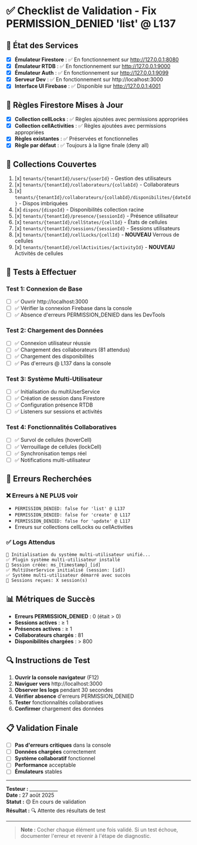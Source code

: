 # ✅ Checklist de Validation - Fix PERMISSION_DENIED 'list' @ L137

## 🚀 État des Services

- [x] **Émulateur Firestore** : ✅ En fonctionnement sur http://127.0.0.1:8080
- [x] **Émulateur RTDB** : ✅ En fonctionnement sur http://127.0.0.1:9000  
- [x] **Émulateur Auth** : ✅ En fonctionnement sur http://127.0.0.1:9099
- [x] **Serveur Dev** : ✅ En fonctionnement sur http://localhost:3000
- [x] **Interface UI Firebase** : ✅ Disponible sur http://127.0.0.1:4001

## 🔧 Règles Firestore Mises à Jour

- [x] **Collection cellLocks** : ✅ Règles ajoutées avec permissions appropriées
- [x] **Collection cellActivities** : ✅ Règles ajoutées avec permissions appropriées
- [x] **Règles existantes** : ✅ Préservées et fonctionnelles
- [x] **Règle par défaut** : ✅ Toujours à la ligne finale (deny all)

## 🎯 Collections Couvertes

1. [x] `tenants/{tenantId}/users/{userId}` - Gestion des utilisateurs
2. [x] `tenants/{tenantId}/collaborateurs/{collabId}` - Collaborateurs  
3. [x] `tenants/{tenantId}/collaborateurs/{collabId}/disponibilites/{dateId}` - Dispos imbriquées
4. [x] `dispos/{dispoId}` - Disponibilités collection racine
5. [x] `tenants/{tenantId}/presence/{sessionId}` - Présence utilisateur
6. [x] `tenants/{tenantId}/cellStates/{cellId}` - États de cellules
7. [x] `tenants/{tenantId}/sessions/{sessionId}` - Sessions utilisateurs
8. [x] `tenants/{tenantId}/cellLocks/{cellId}` - **NOUVEAU** Verrous de cellules
9. [x] `tenants/{tenantId}/cellActivities/{activityId}` - **NOUVEAU** Activités de cellules

## 🧪 Tests à Effectuer

### Test 1: Connexion de Base
- [ ] ✅ Ouvrir http://localhost:3000
- [ ] ✅ Vérifier la connexion Firebase dans la console
- [ ] ✅ Absence d'erreurs PERMISSION_DENIED dans les DevTools

### Test 2: Chargement des Données
- [ ] ✅ Connexion utilisateur réussie
- [ ] ✅ Chargement des collaborateurs (81 attendus)
- [ ] ✅ Chargement des disponibilités  
- [ ] ✅ Pas d'erreurs @ L137 dans la console

### Test 3: Système Multi-Utilisateur
- [ ] ✅ Initialisation du multiUserService
- [ ] ✅ Création de session dans Firestore
- [ ] ✅ Configuration présence RTDB
- [ ] ✅ Listeners sur sessions et activités

### Test 4: Fonctionnalités Collaboratives
- [ ] ✅ Survol de cellules (hoverCell)
- [ ] ✅ Verrouillage de cellules (lockCell)
- [ ] ✅ Synchronisation temps réel
- [ ] ✅ Notifications multi-utilisateur

## 🐛 Erreurs Recherchées

### ❌ Erreurs à NE PLUS voir
- `PERMISSION_DENIED: false for 'list' @ L137`
- `PERMISSION_DENIED: false for 'create' @ L117`  
- `PERMISSION_DENIED: false for 'update' @ L117`
- Erreurs sur collections cellLocks ou cellActivities

### ✅ Logs Attendus  
```
🚀 Initialisation du système multi-utilisateur unifié...
✅ Plugin système multi-utilisateur installé
📱 Session créée: ms_[timestamp]_[id]
✅ MultiUserService initialisé (session: [id])
✅ Système multi-utilisateur démarré avec succès
📡 Sessions reçues: X session(s)
```

## 📊 Métriques de Succès

- **Erreurs PERMISSION_DENIED** : 0 (était > 0)
- **Sessions actives** : ≥ 1 
- **Présences actives** : ≥ 1
- **Collaborateurs chargés** : 81
- **Disponibilités chargées** : > 800

## 🔍 Instructions de Test

1. **Ouvrir la console navigateur** (F12)
2. **Naviguer vers** http://localhost:3000
3. **Observer les logs** pendant 30 secondes
4. **Vérifier absence** d'erreurs PERMISSION_DENIED
5. **Tester** fonctionnalités collaboratives
6. **Confirmer** chargement des données

## 📋 Validation Finale

- [ ] **Pas d'erreurs critiques** dans la console
- [ ] **Données chargées** correctement
- [ ] **Système collaboratif** fonctionnel
- [ ] **Performance** acceptable
- [ ] **Émulateurs** stables

---

**Testeur :** ____________  
**Date :** 27 août 2025  
**Statut :** 🟡 En cours de validation  
**Résultat :** 🔍 Attente des résultats de test

---

> **Note :** Cocher chaque élément une fois validé. Si un test échoue, documenter l'erreur et revenir à l'étape de diagnostic.
